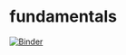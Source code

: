 # fundamentals
[![Binder](https://mybinder.org/badge_logo.svg)](https://mybinder.org/v2/gh/kanchandendge/fundamentals/HEAD)
